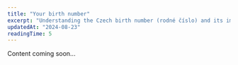 ```yaml
---
title: "Your birth number"
excerpt: "Understanding the Czech birth number (rodné číslo) and its importance."
updatedAt: "2024-08-23"
readingTime: 5
---
```


Content coming soon...
